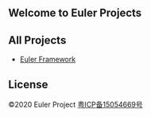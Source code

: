 ## Welcome to Euler Projects

## All Projects
* [Euler Framework](euler-framework)

## License
©2020 Euler Project [粤ICP备15054669号](http://www.miitbeian.gov.cn)
